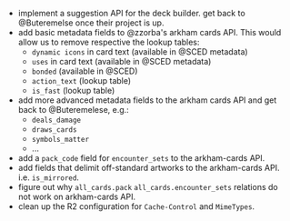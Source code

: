 - implement a suggestion API for the deck builder. get back to @Buteremelse once their project is up.
- add basic metadata fields to @zzorba's arkham cards API. This would allow us to remove respective the lookup tables:
  - `dynamic icons` in card text (available in @SCED metadata)
  - `uses` in card text (available in @SCED metadata)
  - `bonded` (available in @SCED)
  - `action_text` (lookup table)
  - `is_fast` (lookup table)
- add more advanced metadata fields to the arkham cards API and get back to @Buteremelese, e.g.:
  - `deals_damage`
  - `draws_cards`
  - `symbols_matter`
  - ...
- add a `pack_code` field for `encounter_sets` to the arkham-cards API.
- add fields that delimit off-standard artworks to the arkham-cards API. i.e. `is_mirrored`.
- figure out why `all_cards.pack` `all_cards.encounter_sets` relations do not work on arkham-cards API.
- clean up the R2 configuration for `Cache-Control` and `MimeTypes`.
